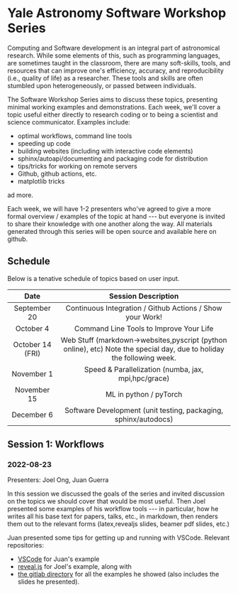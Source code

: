 # Yale Astronomy Software Workshop Series

Computing and Software development is an integral part of astronomical research. While some elements of this, such as programming languages, are sometimes taught in the classroom, there are many soft-skills, tools, and resources that can improve one's efficiency, accuracy, and reproducibility (i.e., quality of life) as a researcher. These tools and skills are often stumbled upon heterogeneously, or passed between individuals. 

The Software Workshop Series aims to discuss these topics, presenting minimal working examples and demonstrations. Each week, we'll cover a topic useful either directly to research coding or to being a scientist and science communicator. Examples include:

- optimal workflows, command line tools
- speeding up code
- building websites (including with interactive code elements)
- sphinx/autoapi/documenting and packaging code for distribution 
- tips/tricks for working on remote servers
- Github, github actions, etc.
- matplotlib tricks

ad more. 

Each week, we will have 1-2 presenters who've agreed to give a more formal overview / examples of the topic at hand --- but everyone is invited to share their knowledge with one another along the way. All materials generated through this series will be open source and available here on github. 

## Schedule
Below is a tenative schedule of topics based on user input. 

|Date | Session Description | 
|:---:|:-------------------:|
|September 20| Continuous Integration / Github Actions / Show your Work!|
|October 4| Command Line Tools to Improve Your Life |
|October 14 (FRI)| Web Stuff (markdown->websites,pyscript (python online), etc) Note the special day, due to holiday the following week. |
| November 1 | Speed & Parallelization (numba, jax, mpi,hpc/grace) | 
| November 15 | ML in python / pyTorch | 
| December 6 | Software Development (unit testing, packaging, sphinx/autodocs)|




## Session 1: Workflows
### 2022-08-23

Presenters: Joel Ong, Juan Guerra

In this session we discussed the goals of the series and invited discussion on the topics we should cover that would be most useful. Then Joel presented some examples of his workflow tools --- in particular, how he writes all his base text for papers, talks, etc., in markdown, then renders them out to the relevant forms (latex,revealjs slides, beamer pdf slides, etc.) 

Juan presented some tips for getting up and running with VSCode.
Relevant repositories:
- [VSCode](https://code.visualstudio.com/) for Juan's example
- [reveal.js](https://revealjs.com/) for Joel's example, along with
- [the gitlab directory](https://gitlab.com/darthoctopus/yale-software-club) for all the examples he showed (also includes the slides he presented).



